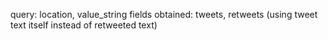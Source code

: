 query:
location, value_string
fields obtained:
tweets, retweets (using tweet text itself instead of retweeted text)
